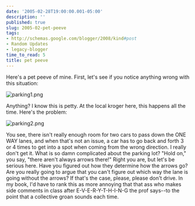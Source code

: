 ```yaml
---
date: '2005-02-28T19:00:00.001-05:00'
description: ''
published: true
slug: 2005-02-pet-peeve
tags:
- http://schemas.google.com/blogger/2008/kind#post
- Random Updates
- legacy-blogger
time_to_read: 5
title: pet peeve
---
```


Here's a pet peeve of mine. First, let's see if you notice anything wrong with this situation:

![parking1.png](parking1.png)

Anything? I know this is petty. At the local kroger here, this happens all the time. Here's the problem:

![parking2.png](parking2.png)

You see, there isn't really enough room for two cars to pass down the ONE WAY lanes, and when that's not an issue, a car has to go back and forth 3 or 4 times to get into a spot when coming from the wrong direction. I really don't get it. What is so damn complicated about the parking lot? "Hold on," you say, "there aren't always arrows there!" Right you are, but let's be serious here. Have you figured out how they determine how the arrows go? Are you really going to argue that you can't figure out which way the lane is going without the arrows? If that's the case, please, please don't drive. In my book, I'd have to rank this as more annoying that that ass who makes side comments in class after E-V-E-R-Y-T-H-I-N-G the prof says--to the point that a collective groan sounds each time.